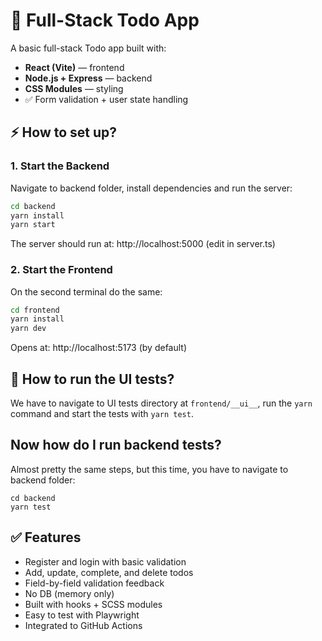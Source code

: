 # 📝 Full-Stack Todo App

A basic full-stack Todo app built with:

- **React (Vite)** — frontend  
- **Node.js + Express** — backend  
- **CSS Modules** — styling  
- ✅ Form validation + user state handling



## ⚡ How to set up?

### 1. Start the Backend
Navigate to backend folder, install dependencies and run the server:
```bash
cd backend
yarn install
yarn start
```
The server should run at: http://localhost:5000 (edit in server.ts)

### 2. Start the Frontend
On the second terminal do the same:
~~~bash 
cd frontend
yarn install
yarn dev
~~~
Opens at: http://localhost:5173 (by default)

## 🧪 How to run the UI tests?
We have to navigate to UI tests directory at ```frontend/__ui__```, run the ```yarn``` command and start the tests with ```yarn test```.

## Now how do I run backend tests?
Almost pretty the same steps, but this time, you have to navigate to backend folder:
```
cd backend
yarn test
```

## ✅ Features
- Register and login with basic validation
- Add, update, complete, and delete todos
- Field-by-field validation feedback
- No DB (memory only)
- Built with hooks + SCSS modules
- Easy to test with Playwright
- Integrated to GitHub Actions